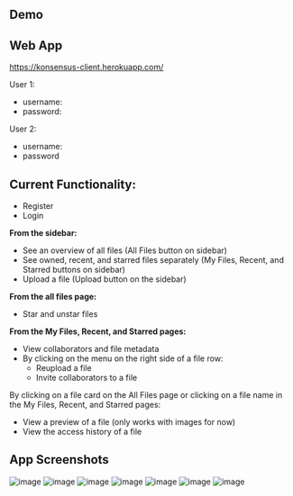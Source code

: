 Demo
---
## Web App
https://konsensus-client.herokuapp.com/

User 1:
- username:
- password:

User 2:
- username:
- password

## Current Functionality:
- Register
- Login

**From the sidebar:**
- See an overview of all files (All Files button on sidebar)
- See owned, recent, and starred files separately (My Files, Recent, and Starred buttons on sidebar)
- Upload a file (Upload button on the sidebar)

**From the all files page:**
- Star and unstar files

**From the My Files, Recent, and Starred pages:**
- View collaborators and file metadata
- By clicking on the menu on the right side of a file row:
  - Reupload a file
  - Invite collaborators to a file 

By clicking on a file card on the All Files page or clicking on a file name in the My Files, Recent, and Starred pages:
- View a preview of a file (only works with images for now)
- View the access history of a file

## App Screenshots
![image](https://user-images.githubusercontent.com/55229818/163491922-f6cb1eb7-4d64-4bb2-870f-fef09e7981d4.png)
![image](https://user-images.githubusercontent.com/55229818/163491947-b30b6d62-7631-45ee-89dd-7fcc6fe9be24.png)
![image](https://user-images.githubusercontent.com/55229818/163492057-e1b31de9-af23-49e8-bc8a-a35c73ca21ac.png)
![image](https://user-images.githubusercontent.com/55229818/163492014-6b669fe4-a179-42c9-a7ea-b050f086bd14.png)
![image](https://user-images.githubusercontent.com/55229818/163492752-b46e10d7-e038-438c-b2e6-fca2d7f0f121.png)
![image](https://user-images.githubusercontent.com/55229818/163493310-2b57c635-811e-4c26-9c9f-4036e78e0d7e.png)
![image](https://user-images.githubusercontent.com/55229818/163493386-dbcb7c15-05a4-463e-b35b-1ad3c6212f11.png)

